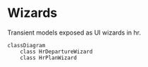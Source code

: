 # Wizards

Transient models exposed as UI wizards in hr.

```mermaid
classDiagram
    class HrDepartureWizard
    class HrPlanWizard
```
